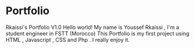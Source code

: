# Portfolio
Rkaissi's Portfolio V1.0
Hello world! 
My name is Youssef Rkaissi , I'm a student  engineer in FSTT (Morocco) 
This Portfolio is my first project using HTML , Javascript , CSS and Php . 
I really enjoy it.
